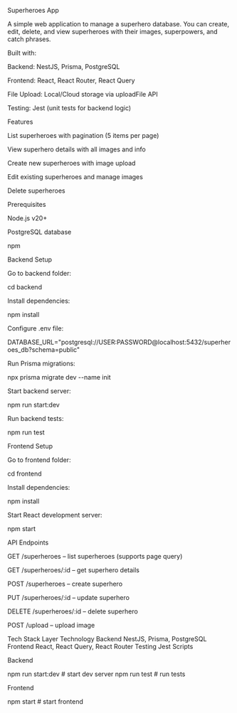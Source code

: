 Superheroes App

A simple web application to manage a superhero database.
You can create, edit, delete, and view superheroes with their images, superpowers, and catch phrases.

Built with:

Backend: NestJS, Prisma, PostgreSQL

Frontend: React, React Router, React Query

File Upload: Local/Cloud storage via uploadFile API

Testing: Jest (unit tests for backend logic)

Features

List superheroes with pagination (5 items per page)

View superhero details with all images and info

Create new superheroes with image upload

Edit existing superheroes and manage images

Delete superheroes

Prerequisites

Node.js v20+

PostgreSQL database

npm

Backend Setup

Go to backend folder:

cd backend

Install dependencies:

npm install

Configure .env file:

DATABASE_URL="postgresql://USER:PASSWORD@localhost:5432/superheroes_db?schema=public"

Run Prisma migrations:

npx prisma migrate dev --name init

Start backend server:

npm run start:dev

Run backend tests:

npm run test

Frontend Setup

Go to frontend folder:

cd frontend

Install dependencies:

npm install

Start React development server:

npm start

API Endpoints

GET /superheroes – list superheroes (supports page query)

GET /superheroes/:id – get superhero details

POST /superheroes – create superhero

PUT /superheroes/:id – update superhero

DELETE /superheroes/:id – delete superhero

POST /upload – upload image

Tech Stack
Layer Technology
Backend NestJS, Prisma, PostgreSQL
Frontend React, React Query, React Router
Testing Jest
Scripts

Backend

npm run start:dev # start dev server
npm run test # run tests

Frontend

npm start # start frontend
